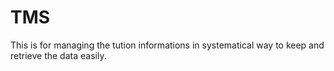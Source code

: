 TMS
===

This is for managing the tution informations in systematical way to keep and retrieve the data easily.
